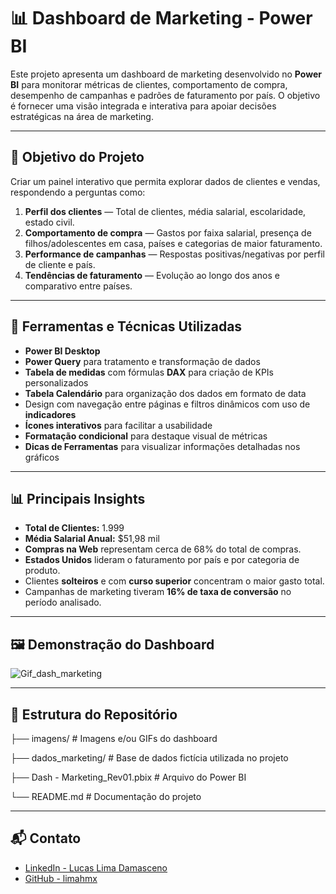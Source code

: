 # 📊 Dashboard de Marketing - Power BI

Este projeto apresenta um dashboard de marketing desenvolvido no **Power BI** para monitorar métricas de clientes, comportamento de compra, desempenho de campanhas e padrões de faturamento por país. O objetivo é fornecer uma visão integrada e interativa para apoiar decisões estratégicas na área de marketing.

---

## 🎯 Objetivo do Projeto

Criar um painel interativo que permita explorar dados de clientes e vendas, respondendo a perguntas como:

1. **Perfil dos clientes** — Total de clientes, média salarial, escolaridade, estado civil.
2. **Comportamento de compra** — Gastos por faixa salarial, presença de filhos/adolescentes em casa, países e categorias de maior faturamento.
3. **Performance de campanhas** — Respostas positivas/negativas por perfil de cliente e país.
4. **Tendências de faturamento** — Evolução ao longo dos anos e comparativo entre países.

---

## 🧰 Ferramentas e Técnicas Utilizadas

- **Power BI Desktop**
- **Power Query** para tratamento e transformação de dados
- **Tabela de medidas** com fórmulas **DAX** para criação de KPIs personalizados
- **Tabela Calendário** para organização dos dados em formato de data
- Design com navegação entre páginas e filtros dinâmicos com uso de **indicadores**
- **Ícones interativos** para facilitar a usabilidade
- **Formatação condicional** para destaque visual de métricas
- **Dicas de Ferramentas** para visualizar informações detalhadas nos gráficos

---

## 📊 Principais Insights

- **Total de Clientes:** 1.999  
- **Média Salarial Anual:** $51,98 mil  
- **Compras na Web** representam cerca de 68% do total de compras.  
- **Estados Unidos** lideram o faturamento por país e por categoria de produto.  
- Clientes **solteiros** e com **curso superior** concentram o maior gasto total.  
- Campanhas de marketing tiveram **16% de taxa de conversão** no período analisado.

---

## 🖼️ Demonstração do Dashboard

![Gif_dash_marketing](https://github.com/user-attachments/assets/38fb6502-2d6b-42fd-aae3-b68a602aa3ee)

---

## 📂 Estrutura do Repositório

├── imagens/ # Imagens e/ou GIFs do dashboard

├── dados_marketing/ # Base de dados fictícia utilizada no projeto

├── Dash - Marketing_Rev01.pbix # Arquivo do Power BI

└── README.md # Documentação do projeto

---

## 📬 Contato

- [LinkedIn - Lucas Lima Damasceno](https://www.linkedin.com/in/lucas-lima-damasceno-300077182/)  
- [GitHub - limahmx](https://github.com/limahmx)  

